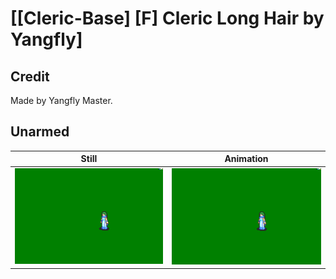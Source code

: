 # [\[Cleric-Base\] \[F\] Cleric Long Hair by Yangfly]

## Credit

Made by Yangfly Master.
	
## Unarmed

| Still | Animation |
| :---: | :-------: |
| ![Unarmed still](./Unarmed_000.png) | ![Unarmed animation](./Unarmed.gif) |
